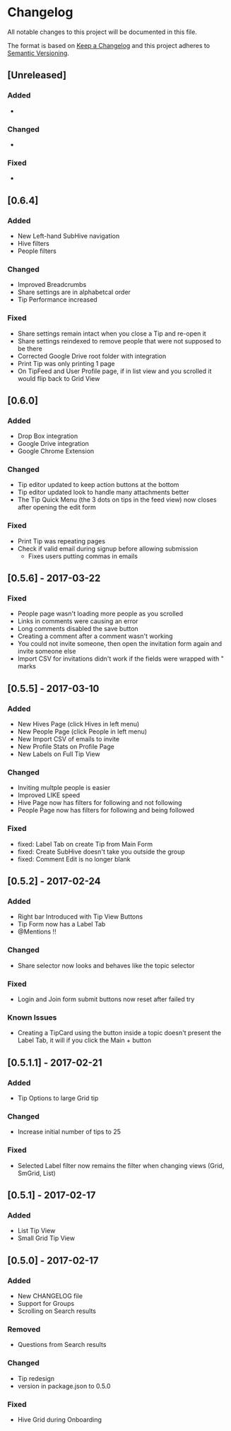 # Changelog
All notable changes to this project will be documented in this file.

The format is based on [Keep a Changelog](http://keepachangelog.com/) and this project adheres to [Semantic Versioning](http://semver.org/).

## [Unreleased]
### Added
- 

### Changed
- 

### Fixed
- 

## [0.6.4]
### Added
- New Left-hand SubHive navigation
- Hive filters
- People filters

### Changed
- Improved Breadcrumbs
- Share settings are in alphabetcal order
- Tip Performance increased

### Fixed
- Share settings remain intact when you close a Tip and re-open it
- Share settings reindexed to remove people that were not supposed to be there
- Corrected Google Drive root folder with integration
- Print Tip was only printing 1 page
- On TipFeed and User Profile page, if in list view and you scrolled it would flip back to Grid View

## [0.6.0]
### Added
- Drop Box integration
- Google Drive integration
- Google Chrome Extension

### Changed
- Tip editor updated to keep action buttons at the bottom
- Tip editor updated look to handle many attachments better
- The Tip Quick Menu (the 3 dots on tips in the feed view) now closes after opening the edit form

### Fixed
- Print Tip was repeating pages
- Check if valid email during signup before allowing submission
  + Fixes users putting commas in emails

## [0.5.6] - 2017-03-22
### Fixed
- People page wasn't loading more people as you scrolled
- Links in comments were causing an error
- Long comments disabled the save button
- Creating a comment after a comment wasn't working
- You could not invite someone, then open the invitation form again and invite someone else
- Import CSV for invitations didn't work if the fields were wrapped with " marks

## [0.5.5] - 2017-03-10
### Added
- New Hives Page (click Hives in left menu)
- New People Page (click People in left menu)
- New Import CSV of emails to invite
- New Profile Stats on Profile Page
- New Labels on Full Tip View

### Changed
- Inviting multple people is easier
- Improved LIKE speed
- Hive Page now has filters for following and not following
- People Page now has filters for following and being followed

### Fixed
- fixed: Label Tab on create Tip from Main Form
- fixed: Create SubHive doesn't take you outside the group
- fixed: Comment Edit is no longer blank

## [0.5.2] - 2017-02-24
### Added
- Right bar Introduced with Tip View Buttons
- Tip Form now has a Label Tab
- @Mentions !!

### Changed
- Share selector now looks and behaves like the topic selector

### Fixed
- Login and Join form submit buttons now reset after failed try

### Known Issues
- Creating a TipCard using the button inside a topic doesn't present the Label Tab, it will if you click the Main + button

## [0.5.1.1] - 2017-02-21
### Added
- Tip Options to large Grid tip

### Changed
- Increase initial number of tips to 25

### Fixed
- Selected Label filter now remains the filter when changing views (Grid, SmGrid, List)

## [0.5.1] - 2017-02-17
### Added
- List Tip View
- Small Grid Tip View

## [0.5.0] - 2017-02-17
### Added
- New CHANGELOG file
- Support for Groups
- Scrolling on Search results

### Removed
- Questions from Search results

### Changed
- Tip redesign
- version in package.json to 0.5.0

### Fixed
- Hive Grid during Onboarding
